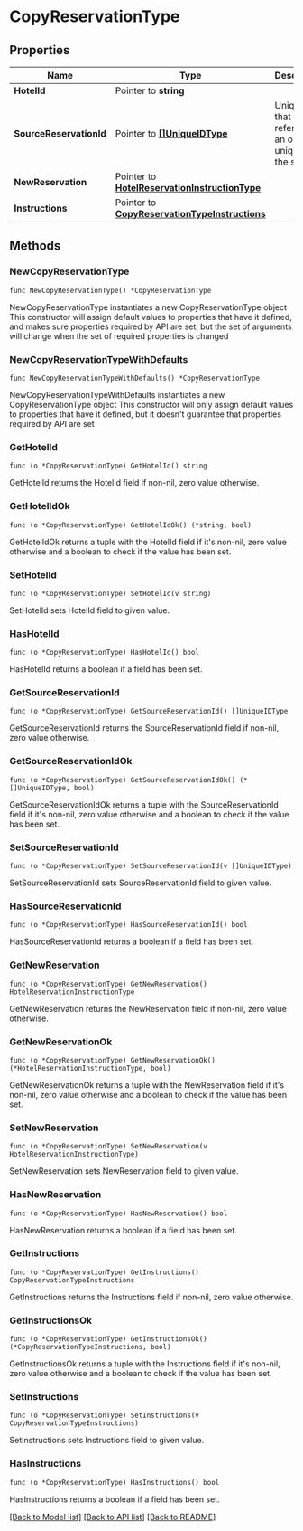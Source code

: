 # CopyReservationType

## Properties

Name | Type | Description | Notes
------------ | ------------- | ------------- | -------------
**HotelId** | Pointer to **string** |  | [optional] 
**SourceReservationId** | Pointer to [**[]UniqueIDType**](UniqueIDType.md) | Unique Id that references an object uniquely in the system. | [optional] 
**NewReservation** | Pointer to [**HotelReservationInstructionType**](HotelReservationInstructionType.md) |  | [optional] 
**Instructions** | Pointer to [**CopyReservationTypeInstructions**](CopyReservationTypeInstructions.md) |  | [optional] 

## Methods

### NewCopyReservationType

`func NewCopyReservationType() *CopyReservationType`

NewCopyReservationType instantiates a new CopyReservationType object
This constructor will assign default values to properties that have it defined,
and makes sure properties required by API are set, but the set of arguments
will change when the set of required properties is changed

### NewCopyReservationTypeWithDefaults

`func NewCopyReservationTypeWithDefaults() *CopyReservationType`

NewCopyReservationTypeWithDefaults instantiates a new CopyReservationType object
This constructor will only assign default values to properties that have it defined,
but it doesn't guarantee that properties required by API are set

### GetHotelId

`func (o *CopyReservationType) GetHotelId() string`

GetHotelId returns the HotelId field if non-nil, zero value otherwise.

### GetHotelIdOk

`func (o *CopyReservationType) GetHotelIdOk() (*string, bool)`

GetHotelIdOk returns a tuple with the HotelId field if it's non-nil, zero value otherwise
and a boolean to check if the value has been set.

### SetHotelId

`func (o *CopyReservationType) SetHotelId(v string)`

SetHotelId sets HotelId field to given value.

### HasHotelId

`func (o *CopyReservationType) HasHotelId() bool`

HasHotelId returns a boolean if a field has been set.

### GetSourceReservationId

`func (o *CopyReservationType) GetSourceReservationId() []UniqueIDType`

GetSourceReservationId returns the SourceReservationId field if non-nil, zero value otherwise.

### GetSourceReservationIdOk

`func (o *CopyReservationType) GetSourceReservationIdOk() (*[]UniqueIDType, bool)`

GetSourceReservationIdOk returns a tuple with the SourceReservationId field if it's non-nil, zero value otherwise
and a boolean to check if the value has been set.

### SetSourceReservationId

`func (o *CopyReservationType) SetSourceReservationId(v []UniqueIDType)`

SetSourceReservationId sets SourceReservationId field to given value.

### HasSourceReservationId

`func (o *CopyReservationType) HasSourceReservationId() bool`

HasSourceReservationId returns a boolean if a field has been set.

### GetNewReservation

`func (o *CopyReservationType) GetNewReservation() HotelReservationInstructionType`

GetNewReservation returns the NewReservation field if non-nil, zero value otherwise.

### GetNewReservationOk

`func (o *CopyReservationType) GetNewReservationOk() (*HotelReservationInstructionType, bool)`

GetNewReservationOk returns a tuple with the NewReservation field if it's non-nil, zero value otherwise
and a boolean to check if the value has been set.

### SetNewReservation

`func (o *CopyReservationType) SetNewReservation(v HotelReservationInstructionType)`

SetNewReservation sets NewReservation field to given value.

### HasNewReservation

`func (o *CopyReservationType) HasNewReservation() bool`

HasNewReservation returns a boolean if a field has been set.

### GetInstructions

`func (o *CopyReservationType) GetInstructions() CopyReservationTypeInstructions`

GetInstructions returns the Instructions field if non-nil, zero value otherwise.

### GetInstructionsOk

`func (o *CopyReservationType) GetInstructionsOk() (*CopyReservationTypeInstructions, bool)`

GetInstructionsOk returns a tuple with the Instructions field if it's non-nil, zero value otherwise
and a boolean to check if the value has been set.

### SetInstructions

`func (o *CopyReservationType) SetInstructions(v CopyReservationTypeInstructions)`

SetInstructions sets Instructions field to given value.

### HasInstructions

`func (o *CopyReservationType) HasInstructions() bool`

HasInstructions returns a boolean if a field has been set.


[[Back to Model list]](../README.md#documentation-for-models) [[Back to API list]](../README.md#documentation-for-api-endpoints) [[Back to README]](../README.md)


